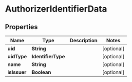 

# AuthorizerIdentifierData


## Properties

| Name | Type | Description | Notes |
|------------ | ------------- | ------------- | -------------|
|**uid** | **String** |  |  [optional] |
|**uidType** | **IdentifierType** |  |  [optional] |
|**name** | **String** |  |  [optional] |
|**isIssuer** | **Boolean** |  |  [optional] |



